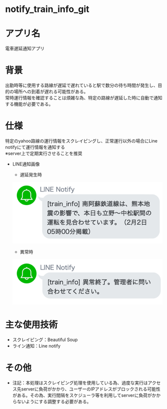 # notify_train_info_git

# アプリ名
電車遅延通知アプリ


# 背景
出勤時等に使用する路線が遅延で遅れていると駅で数分の待ち時間が発生し、目的の場所への到着が遅れる可能性がある。  
常時運行情報を確認することは煩雑な為、特定の路線が遅延した時に自動で通知する機能が必要である。

# 仕様
特定のyahoo路線の運行情報をスクレイピングし、正常運行以外の場合にLine notifyにて運行情報を通知する  
※server上で定期実行させることを推奨

* LINE通知画像
    * 遅延発生時

    ![遅延発生時](./image/delay.png)

    * 異常時
    
    ![異常時](./image/error.png)  

# 主な使用技術
  * スクレイピング：Beautiful Soup
  * ライン通知：Line notify

# その他
* 注記：本処理はスクレイピング処理を使用している為、過度な実行はアクセス先serverに負荷がかかり、ユーザーのIPアドレスがブロックされる可能性がある。その為、実行間隔をスケジューラ等を利用してserverに負荷がかからないようにする調整する必要がある。

